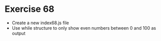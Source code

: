 # Exercise 68

- Create a new index68.js file
- Use while structure to only show even numbers between 0 and 100 as output
